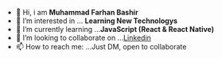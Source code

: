 -  👋 Hi, i am **Muhammad Farhan Bashir**
- 👀 I’m interested in ... **Learning New Technologys**
- 🌱 I’m currently learning ...**JavaScript (React & React Native)**
- 👯 I’m looking to collaborate on ...[Linkedin](https://www.linkedin.com/in/farhanbashirseyal/ "Muhammad Farhan Bashir")
- 📫 How to reach me: ...Just DM, open to collaborate
